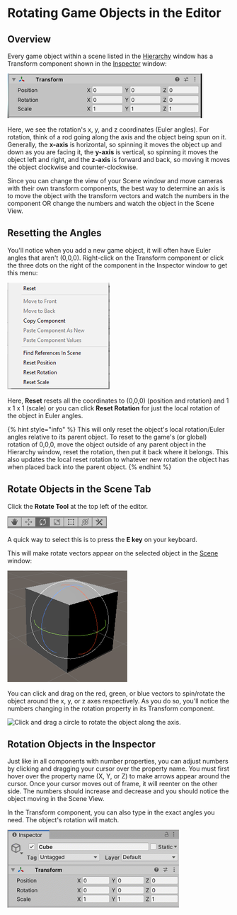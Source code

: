 # Rotating Game Objects in the Editor

## Overview

Every game object within a scene listed in the [Hierarchy](../../the-unity-interface/the-tabs/hierarchy-tab.md) window has a Transform component shown in the [Inspector](../../the-unity-interface/the-tabs/inspector-tab.md) window:

![](<../../.gitbook/assets/image (162).png>)

Here, we see the rotation's x, y, and z coordinates (Euler angles). For rotation, think of a rod going along the axis and the object being spun on it. Generally, the **x-axis** is horizontal, so spinning it moves the object up and down as you are facing it, the **y-axis** is vertical, so spinning it moves the object left and right, and the **z-axis** is forward and back, so moving it moves the object clockwise and counter-clockwise. 

Since you can change the view of your Scene window and move cameras with their own transform components, the best way to determine an axis is to move the object with the transform vectors and watch the numbers in the component OR change the numbers and watch the object in the Scene View.

## Resetting the Angles

You'll notice when you add a new game object, it will often have Euler angles that aren't (0,0,0). Right-click on the Transform component or click the three dots on the right of the component in the Inspector window to get this menu:

![](<../../.gitbook/assets/image (163).png>)

Here, **Reset** resets all the coordinates to (0,0,0) (position and rotation) and 1 x 1 x 1 (scale) or you can click **Reset Rotation** for just the local rotation of the object in Euler angles.

{% hint style="info" %}
This will only reset the object's local rotation/Euler angles relative to its parent object. To reset to the game's (or global) rotation of 0,0,0, move the object outside of any parent object in the Hierarchy window, reset the rotation, then put it back where it belongs. This also updates the local reset rotation to whatever new rotation the object has when placed back into the parent object.
{% endhint %}

## Rotate Objects in the Scene Tab

Click the **Rotate Tool** at the top left of the editor.

![](<../../.gitbook/assets/image (166).png>)

A quick way to select this is to press the **E key** on your keyboard.

This will make rotate vectors appear on the selected object in the [Scene ](../../the-unity-interface/the-tabs/scene-tab.md)window:

![](<../../.gitbook/assets/image (167).png>)

You can click and drag on the red, green, or blue vectors to spin/rotate the object around the x, y, or z axes respectively. As you do so, you'll notice the numbers changing in the rotation property in its Transform component.

![Click and drag a circle to rotate the object along the axis.](../../.gitbook/assets/RotateToolHandles\_01.gif)

## Rotation Objects in the Inspector

Just like in all components with number properties, you can adjust numbers by clicking and dragging your cursor over the property name. You must first hover over the property name (X, Y, or Z) to make arrows appear around the cursor. Once your cursor moves out of frame, it will reenter on the other side. The numbers should increase and decrease and you should notice the object moving in the Scene View.

In the Transform component, you can also type in the exact angles you need. The object's rotation will match.

![Click and drag left and right over the axis label to update the value or type in coordinates.](../../.gitbook/assets/RotateInspectorTab.gif)
